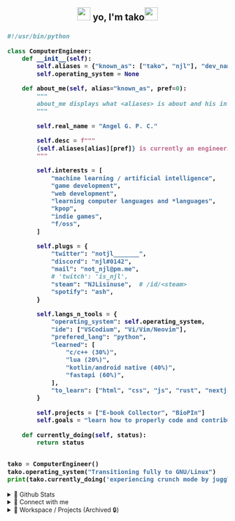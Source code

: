 <div align="center">
  <h2><img src="https://github.com/notjl/notjl/blob/master/wave.gif" width="30"> yo, I'm tako<img src="https://github.com/notjl/notjl/blob/master/logo_scaled.gif" width="30"></h1>
</div>
<!--# 🐙 Tako / njl2dmn / notjl-->
<h3>
  
```python
#!/usr/bin/python

class ComputerEngineer:
    def __init__(self):
        self.aliases = {"known_as": ["tako", "njl"], "dev_name": "notjl"}
        self.operating_system = None

    def about_me(self, alias="known_as", pref=0):
        """
        about_me displays what <aliases> is about and his interests.
        """

        self.real_name = "Angel G. P. C."

        self.desc = f"""
        {self.aliases[alias][pref]} is currently an engineering student attending TIP QC. Believes in FOSS.
        """

        self.interests = [
            "machine learning / artificial intelligence",
            "game development",
            "web development",
            "learning computer languages and *languages",
            "kpop",
            "indie games",
            "f/oss",
        ]

        self.plugs = {
            "twitter": "notjl_______",
            "discord": "njl#0142",
            "mail": "not_njl@pm.me",
            # 'twitch': 'is_njl',
            "steam": "NJLisinuse",  # /id/<steam>
            "spotify": "ash",
        }

        self.langs_n_tools = {
            "operating_system": self.operating_system,
            "ide": ["VSCodium", "Vi/Vim/Neovim"],
            "prefered_lang": "python",
            "learned": [
                "c/c++ (30%)",
                "lua (20%)",
                "kotlin/android native (40%)",
                "fastapi (60%)",
            ],
            "to_learn": ["html", "css", "js", "rust", "nextjs", "reactjs", "golang"],
        }

        self.projects = ["E-book Collector", "BioPIn"]
        self.goals = "learn how to properly code and contribute"

    def currently_doing(self, status):
        return status


tako = ComputerEngineer()
tako.operating_system("Transitioning fully to GNU/Linux")
print(tako.currently_doing('experiencing crunch mode by juggling through many projects set by the professors.'))
```
</h3>
<details>
  <summary>📜 Github Stats</summary>
  <p align="center">
    <a href="https://github.com/notjl?tab=repositories">
      <img align="center" src="https://github-readme-stats.vercel.app/api?username=notjl&count_private=true&show_icons=true&line_height=27.5&theme=dark&bg_color=90,1d1d1d,1d1d1d,1d1d1d&hide_border=true&text_color=9c9c9c&icon_color=68cad2"/>
    </a>
    <a href="https://github.com/notjl">
      <img align="center" src="https://github-readme-stats.vercel.app/api/top-langs/?username=notjl&show_icon=true&theme=dark&bg_color=90,1d1d1d,1d1d1d,101010,101010&hide_border=true&text_color=9c9c9c&icon_color=68cad2&hide=Mako&layout=compact&card_width=445"/>
      <img align="center" src="http://github-readme-streak-stats.herokuapp.com?user=notjl&theme=highcontrast&hide_border=true&ring=65C8D0&currStreakLabel=0094BC&fire=F2FF55&background=101010"/>
    </a>
  </p>
</details>

<details>
  <summary>🔗 Connect with me</summary>
  <p align="center">
    <a href="https://twitter.com/notjl_______">
      <img src="https://github.com/notjl/notjl/blob/master/twitter.svg" alt="Twitter" width="40" align="center">
    </a>
    <a href="https://discord.com/users/181205809252925440">
      <img src="https://github.com/notjl/notjl/blob/master/discord.svg" alt="Discord" width="40" align="center">
    </a>
    <a href="mailto:not_njl@pm.me">
      <img src="https://github.com/notjl/notjl/blob/master/protonmail.svg" alt="Protonmail" width="40" align="center">
    </a>
    <a href="https://www.twitch.tv/is_njl">
      <img src="https://github.com/notjl/notjl/blob/master/twitch.svg" alt="Twitch" width="40" align="center">
    </a>
    <a href="https://steamcommunity.com/id/NJLisinuse/">
      <img src="https://github.com/notjl/notjl/blob/master/steam.svg" alt="Protonmail" width="40" align="center">
    </a>
    <a href="https://open.spotify.com/user/441wb4vl2cz7fb5e9kymlxcqr">
      <img src="https://github.com/notjl/notjl/blob/master/spotify.svg" alt="Spotify" width="40" align="center">
    </a>
  </p>
  <p align="center">
    <a href="https://discord.com/users/181205809252925440">
      <img src="https://lanyard.cnrad.dev/api/181205809252925440?hideDiscrim=true&idleMessage=Probably%20doing%20something%20else%20or%20procrastinating...&bg=101010" alt="Discord" align="center">
    </a>
  </p>
</details>

<details>
  <summary>📂 Workspace / Projects (Archived 🔒)</summary>
  <p align="center">
    <a href="https://github.com/notjl/pyrp">
      <img src="https://github-readme-stats.vercel.app/api/pin/?username=notjl&repo=pyrp&hide_border=true&bg_color=90,1a1a1a,101010,101010,101010&icon_color=FFFFFF&text_color=FFFFFF&show_owner=true&title_color=68cad2">
    </a>
    <a href="https://github.com/notjl/pyrphearts">
      <img src="https://github-readme-stats.vercel.app/api/pin/?username=notjl&repo=pyrphearts&hide_border=true&bg_color=90,1a1a1a,101010,101010,101010&icon_color=FFFFFF&text_color=FFFFFF&show_owner=true&title_color=68cad2">
    </a>
    <a href="https://github.com/notjl/pynumethods">
      <img src="https://github-readme-stats.vercel.app/api/pin/?username=notjl&repo=pynumethods&hide_border=true&bg_color=90,1a1a1a,101010,101010,101010&icon_color=FFFFFF&text_color=FFFFFF&show_owner=true&title_color=68cad2">
    </a>
  </p>
</details>


<!-- IGNORE
<img src="https://github.com/notjl/notjl/blob/master/logo_scaled.gif" align="right" width="60">
Hi! I'm NJL, A computer engineering student. I take on projects when I find something interesting (ML/AI, GameDev, WebDev, etc.). 
I'm working on personal projects when I'm free. I'm still working on my portfolio and my skills.  If people are interested in 
what I do (even though limited), I offer my knowledge.
<br>
<br>
<p align="center">
<a href="https://github.com/notjl?tab=repositories"><img align="center" src="https://github-readme-stats.vercel.app/api?username=notjl&count_private=true&show_icons=true&line_height=27.5&theme=dark&bg_color=90,1d1d1d,1d1d1d,1d1d1d&hide_border=true&text_color=9c9c9c&icon_color=68cad2"/></a>
<br>
<a href="https://github.com/notjl"><img align="center" src="https://github-readme-stats.vercel.app/api/top-langs/?username=notjl&show_icon=true&theme=dark&bg_color=90,1d1d1d,1d1d1d,101010,101010&hide_border=true&text_color=9c9c9c&icon_color=68cad2&hide=Mako&layout=compact&card_width=445"/></a>
<br>
<img align="center" src="http://github-readme-streak-stats.herokuapp.com?user=notjl&theme=highcontrast&hide_border=true&ring=65C8D0&currStreakLabel=0094BC&fire=F2FF55&background=101010"/>
</p>


## Contacts
- [![Discord](https://img.shields.io/badge/Discord-NJL%231541-blue?style=flat-square&logo=discord)](https://discord.gg) (I'm not accepting FRs but you can DM me tho)
- [![Twitter](https://img.shields.io/badge/Twitter-%40notjl_______-blue?style=flat-square&logo=twitter)](https://twitter.com/notjl_______) (Fairly new. Needed to make a proper Twitter)
- ![](https://img.shields.io/badge/Email-njl.takode%40gmail.com-red?style=flat-square&logo=gmail) (If you wanna reach out for help *wink wonk*)

## Current Projects in Workspace
<p align="center">
  <a href="https://github.com/notjl/pyrp">
  <img src="https://github-readme-stats.vercel.app/api/pin/?username=notjl&repo=pyrp&hide_border=true&bg_color=90,1a1a1a,101010,101010,101010&icon_color=FFFFFF&text_color=FFFFFF&show_owner=true&title_color=68cad2"></a><a href="https://github.com/notjl/pyrphearts"><img src="https://github-readme-stats.vercel.app/api/pin/?username=notjl&repo=pyrphearts&hide_border=true&bg_color=90,1a1a1a,101010,101010,101010&icon_color=FFFFFF&text_color=FFFFFF&show_owner=true&title_color=68cad2"></a><a href="https://github.com/notjl/pynumethods"><img src="https://github-readme-stats.vercel.app/api/pin/?username=notjl&repo=pynumethods&hide_border=true&bg_color=90,1a1a1a,101010,101010,101010&icon_color=FFFFFF&text_color=FFFFFF&show_owner=true&title_color=68cad2"></a>
</p>
<br>
<br>
<p align="center">
  <a href="https://loonatheworldus.com/"><img src="https://cdn.discordapp.com/attachments/744023788248629308/828423554499608616/Mobius_Strip_Inverted.gif"></a>
</p>
-->

<!-- LINKS -->
[GitHub Readme Stats]:  https://github.com/anuraghazra/github-readme-stats
[GitHub Readme Streak]: https://github.com/DenverCoder1/github-readme-streak-stats
[Discord Lanyard Profile]: https://github.com/cnrad/lanyard-profile-readme

